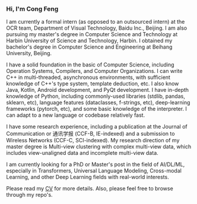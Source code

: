 ### Hi, I'm Cong Feng

I am currently a formal intern (as opposed to an outsourced intern) at the OCR team, Department of Visual Technology, Baidu Inc., Beijing. I am also pursuing my master's degree in Computer Science and Technology at Harbin University of Science and Technology, Harbin. I obtained my bachelor's degree in Computer Science and Engineering at Beihang University, Beijing.

I have a solid foundation in the basic of Computer Science, including Operation Systems, Compilers, and Computer Organizations. I can write C++ in multi-threaded, asynchronous environments, with sufficient knowledge of C++'s type system, template deduction, etc. I also know Java, Kotlin, Android development, and PyQt development. I have in-depth knowledge of Python, including commonly-used libraries (stdlib, pandas, sklearn, etc), language features (dataclasses, f-strings, etc), deep-learning frameworks (pytorch, etc), and some basic knowledge of the interpreter. I can adapt to a new language or codebase relatively fast.

I have some research experience, including a publication at the Journal of Communication or 通讯学报 (CCF-B, IE-indexed) and a submission to Wireless Networks (CCF-C, SCI-indexed). My research direction of my master degree is Multi-view clustering with complex multi-view data, which includes view-unaligned data and incomplete multi-view data.

I am currently looking for a PhD or Master's post in the field of AI/DL/ML, especially in Transformers, Universal Language Modeling, Cross-modal Learning, and other Deep Learning fields with real-world interests.

Please read my [CV](./CV-Cong-Feng.pdf) for more details. Also, please feel free to browse through my repo's.

